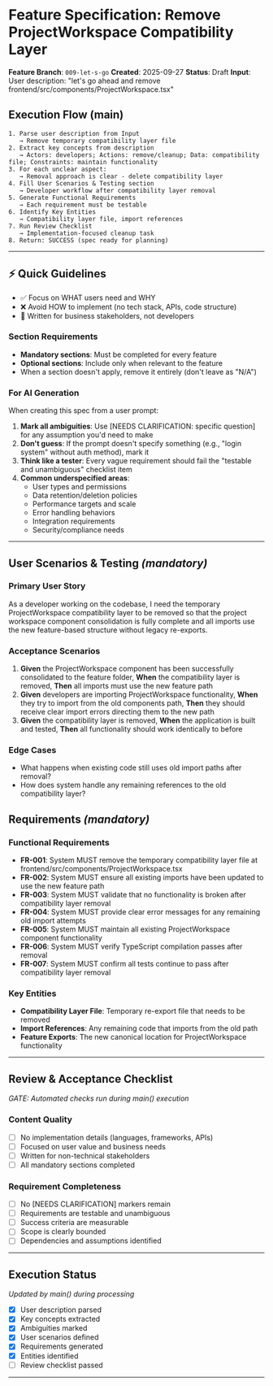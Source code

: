 # Feature Specification: Remove ProjectWorkspace Compatibility Layer

**Feature Branch**: `009-let-s-go`
**Created**: 2025-09-27
**Status**: Draft
**Input**: User description: "let's go ahead and remove frontend/src/components/ProjectWorkspace.tsx"

## Execution Flow (main)
```
1. Parse user description from Input
   → Remove temporary compatibility layer file
2. Extract key concepts from description
   → Actors: developers; Actions: remove/cleanup; Data: compatibility file; Constraints: maintain functionality
3. For each unclear aspect:
   → Removal approach is clear - delete compatibility layer
4. Fill User Scenarios & Testing section
   → Developer workflow after compatibility layer removal
5. Generate Functional Requirements
   → Each requirement must be testable
6. Identify Key Entities
   → Compatibility layer file, import references
7. Run Review Checklist
   → Implementation-focused cleanup task
8. Return: SUCCESS (spec ready for planning)
```

---

## ⚡ Quick Guidelines
- ✅ Focus on WHAT users need and WHY
- ❌ Avoid HOW to implement (no tech stack, APIs, code structure)
- 👥 Written for business stakeholders, not developers

### Section Requirements
- **Mandatory sections**: Must be completed for every feature
- **Optional sections**: Include only when relevant to the feature
- When a section doesn't apply, remove it entirely (don't leave as "N/A")

### For AI Generation
When creating this spec from a user prompt:
1. **Mark all ambiguities**: Use [NEEDS CLARIFICATION: specific question] for any assumption you'd need to make
2. **Don't guess**: If the prompt doesn't specify something (e.g., "login system" without auth method), mark it
3. **Think like a tester**: Every vague requirement should fail the "testable and unambiguous" checklist item
4. **Common underspecified areas**:
   - User types and permissions
   - Data retention/deletion policies  
   - Performance targets and scale
   - Error handling behaviors
   - Integration requirements
   - Security/compliance needs

---

## User Scenarios & Testing *(mandatory)*

### Primary User Story
As a developer working on the codebase, I need the temporary ProjectWorkspace compatibility layer to be removed so that the project workspace component consolidation is fully complete and all imports use the new feature-based structure without legacy re-exports.

### Acceptance Scenarios
1. **Given** the ProjectWorkspace component has been successfully consolidated to the feature folder, **When** the compatibility layer is removed, **Then** all imports must use the new feature path
2. **Given** developers are importing ProjectWorkspace functionality, **When** they try to import from the old components path, **Then** they should receive clear import errors directing them to the new path
3. **Given** the compatibility layer is removed, **When** the application is built and tested, **Then** all functionality should work identically to before

### Edge Cases
- What happens when existing code still uses old import paths after removal?
- How does system handle any remaining references to the old compatibility layer?

## Requirements *(mandatory)*

### Functional Requirements
- **FR-001**: System MUST remove the temporary compatibility layer file at frontend/src/components/ProjectWorkspace.tsx
- **FR-002**: System MUST ensure all existing imports have been updated to use the new feature path
- **FR-003**: System MUST validate that no functionality is broken after compatibility layer removal
- **FR-004**: System MUST provide clear error messages for any remaining old import attempts
- **FR-005**: System MUST maintain all existing ProjectWorkspace component functionality
- **FR-006**: System MUST verify TypeScript compilation passes after removal
- **FR-007**: System MUST confirm all tests continue to pass after compatibility layer removal

### Key Entities
- **Compatibility Layer File**: Temporary re-export file that needs to be removed
- **Import References**: Any remaining code that imports from the old path
- **Feature Exports**: The new canonical location for ProjectWorkspace functionality

---

## Review & Acceptance Checklist
*GATE: Automated checks run during main() execution*

### Content Quality
- [ ] No implementation details (languages, frameworks, APIs)
- [ ] Focused on user value and business needs
- [ ] Written for non-technical stakeholders
- [ ] All mandatory sections completed

### Requirement Completeness
- [ ] No [NEEDS CLARIFICATION] markers remain
- [ ] Requirements are testable and unambiguous  
- [ ] Success criteria are measurable
- [ ] Scope is clearly bounded
- [ ] Dependencies and assumptions identified

---

## Execution Status
*Updated by main() during processing*

- [x] User description parsed
- [x] Key concepts extracted
- [x] Ambiguities marked
- [x] User scenarios defined
- [x] Requirements generated
- [x] Entities identified
- [ ] Review checklist passed

---
